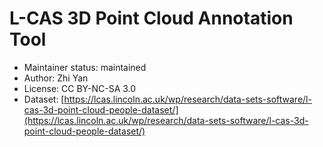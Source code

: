 # L-CAS 3D Point Cloud Annotation Tool

* Maintainer status: maintained
* Author: Zhi Yan
* License: CC BY-NC-SA 3.0
* Dataset: [https://lcas.lincoln.ac.uk/wp/research/data-sets-software/l-cas-3d-point-cloud-people-dataset/](https://lcas.lincoln.ac.uk/wp/research/data-sets-software/l-cas-3d-point-cloud-people-dataset/)
